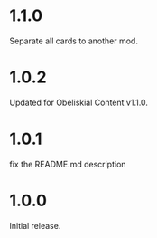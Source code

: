 # 1.1.0

Separate all cards to another mod.

# 1.0.2

Updated for Obeliskial Content v1.1.0.

# 1.0.1

fix the README.md description

# 1.0.0

Initial release.